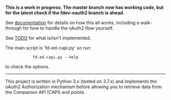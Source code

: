 **This is a work in progress.  The master branch now has working code,
but for the latest check if the fdev-oauth2 branch is ahead.**

See [documentation](docs/README.md) for details on how this all works,
including a walk-through for how to handle the oAuth2 flow yourself.

See [TODO](docs/TODO.md) for what is/isn't implemented.

The main script is 'fd-ed-capi.py' so run:

                fd-ed-capi.py --help
to check the options.

---

This project is written in Python 3.x (tested on 3.7.x) and implements
the oAuth2 Authorization mechanism before allowing you to retrieve data
from the Companion API (CAPI) end points.

